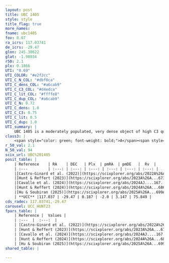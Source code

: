 ```yaml
---
layout: post
title: UBC 1405
style: style
title_flag: true
more_names: 
fname: ubc1405
fov: 0.07
ra_icrs: 117.03741
de_icrs: -29.47
glon: 245.30622
glat: -1.98034
r50: 2.1
plx: 0.1866
UTI: "0.69"
UTI_COLOR: "#e2f2cc"
UTI_C_N_COL: "#dbf0ca"
UTI_C_dens_COL: "#a6cab9"
UTI_C_C3_COL: "#d4edca"
UTI_C_lit_COL: "#ffffe8"
UTI_C_dup_COL: "#a6cab9"
UTI_C_N: 0.72
UTI_C_dens: 1.0
UTI_C_C3: 0.75
UTI_C_lit: 0.5
UTI_C_dup: 1.0
UTI_summary: |
    UBC 1405 is a moderately populated, very dense object of high C3 quality. It was recently reported but it is moderately studied in the literature.
class3: |
    <span style="color: green; font-weight: bold;">A</span><span style="color: #FFC300; font-weight: bold;">B</span>
r_50_val: 2.1
N_50_val: 94
scix_url: UBC%201405
posit_table: |
    | Reference    | RA    | DEC   | Plx  | pmRA  | pmDE   |  Rv  |
    | :---         | :---: | :---: | :---: | :---: | :---: | :---: |
    |[Castro-Ginard et al. (2022)](https://scixplorer.org/abs/2022A%26A...661A.118C) | 117.03 | -29.47 | 0.19 | -2.02 | 3.14 | -- |
    |[Hunt & Reffert (2023)](https://scixplorer.org/abs/2023A%26A...673A.114H) | 117.033 | -29.469 | 0.191 | -1.993 | 3.145 | 91.133 |
    |[Cavallo et al. (2024)](https://scixplorer.org/abs/2024AJ....167...12C) | 117.035 | -29.47 | 0.193 | -- | -- | -- |
    |[Hunt & Reffert (2024)](https://scixplorer.org/abs/2024A%26A...686A..42H) | 117.033 | -29.469 | 0.191 | -1.993 | 3.145 | 91.133 |
    |[Hu & Soubiran (2025)](https://scixplorer.org/abs/2025A%26A...699A.246H) | 117.035 | -29.47 | -- | -- | -- | -- |
    | **UCC** |117.037 | -29.47 | 0.187 | -2.0 | 3.147 | 75.849 | 
cds_radec: 117.03741,-29.47
carousel: UCC_HUNT23
fpars_table: |
    | Reference |  Values |
    | :---  |  :---:  |
    | [Castro-Ginard et al. (2022)](https://scixplorer.org/abs/2022A%26A...661A.118C) | `AV=1.892, Dist=5553, logAge=8.884` |
    | [Hunt & Reffert (2023)](https://scixplorer.org/abs/2023A%26A...673A.114H) | `AV50=2.27, diffAV50=2.466, MOD50=13.224, logAge50=8.403` |
    | [Cavallo et al. (2024)](https://scixplorer.org/abs/2024AJ....167...12C) | `AV50=2.36, dMod50=12.94, logAge50=8.8, [Fe/H]50=0.23` |
    | [Hunt & Reffert (2024)](https://scixplorer.org/abs/2024A%26A...686A..42H) | `MassJ=948.934` |
    | [Hu & Soubiran (2025)](https://scixplorer.org/abs/2025A%26A...699A.246H) | `MA22=-0.2, MA23f=-0.37, MA23g=-0.27, MK24=-0.24, MF24=-0.37` |
shared_table: |
    
---
```

